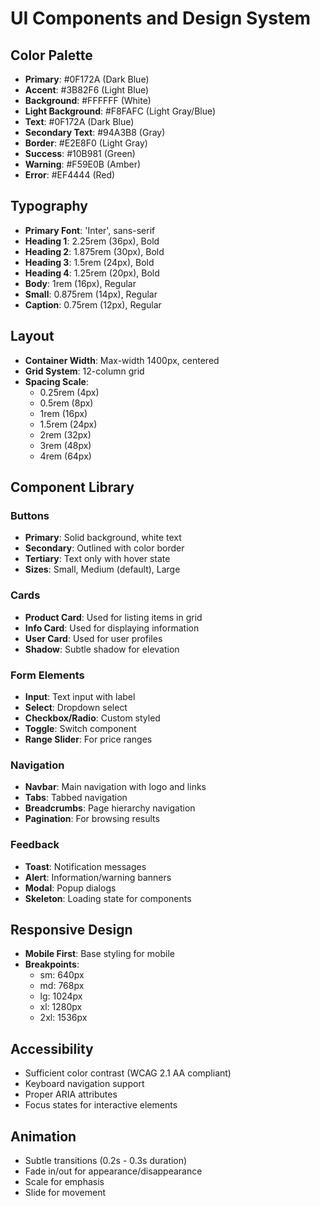 
# UI Components and Design System

## Color Palette
- **Primary**: #0F172A (Dark Blue)
- **Accent**: #3B82F6 (Light Blue)
- **Background**: #FFFFFF (White)
- **Light Background**: #F8FAFC (Light Gray/Blue)
- **Text**: #0F172A (Dark Blue)
- **Secondary Text**: #94A3B8 (Gray)
- **Border**: #E2E8F0 (Light Gray)
- **Success**: #10B981 (Green)
- **Warning**: #F59E0B (Amber)
- **Error**: #EF4444 (Red)

## Typography
- **Primary Font**: 'Inter', sans-serif
- **Heading 1**: 2.25rem (36px), Bold
- **Heading 2**: 1.875rem (30px), Bold
- **Heading 3**: 1.5rem (24px), Bold
- **Heading 4**: 1.25rem (20px), Bold
- **Body**: 1rem (16px), Regular
- **Small**: 0.875rem (14px), Regular
- **Caption**: 0.75rem (12px), Regular

## Layout
- **Container Width**: Max-width 1400px, centered
- **Grid System**: 12-column grid
- **Spacing Scale**: 
  - 0.25rem (4px)
  - 0.5rem (8px)
  - 1rem (16px)
  - 1.5rem (24px)
  - 2rem (32px)
  - 3rem (48px)
  - 4rem (64px)

## Component Library

### Buttons
- **Primary**: Solid background, white text
- **Secondary**: Outlined with color border
- **Tertiary**: Text only with hover state
- **Sizes**: Small, Medium (default), Large

### Cards
- **Product Card**: Used for listing items in grid
- **Info Card**: Used for displaying information
- **User Card**: Used for user profiles
- **Shadow**: Subtle shadow for elevation

### Form Elements
- **Input**: Text input with label
- **Select**: Dropdown select
- **Checkbox/Radio**: Custom styled
- **Toggle**: Switch component
- **Range Slider**: For price ranges

### Navigation
- **Navbar**: Main navigation with logo and links
- **Tabs**: Tabbed navigation
- **Breadcrumbs**: Page hierarchy navigation
- **Pagination**: For browsing results

### Feedback
- **Toast**: Notification messages
- **Alert**: Information/warning banners
- **Modal**: Popup dialogs
- **Skeleton**: Loading state for components

## Responsive Design
- **Mobile First**: Base styling for mobile
- **Breakpoints**:
  - sm: 640px
  - md: 768px
  - lg: 1024px
  - xl: 1280px
  - 2xl: 1536px

## Accessibility
- Sufficient color contrast (WCAG 2.1 AA compliant)
- Keyboard navigation support
- Proper ARIA attributes
- Focus states for interactive elements

## Animation
- Subtle transitions (0.2s - 0.3s duration)
- Fade in/out for appearance/disappearance
- Scale for emphasis
- Slide for movement
